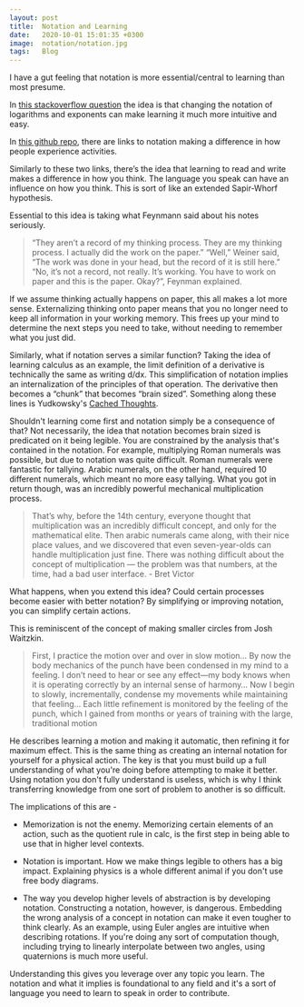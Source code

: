 ```yaml
---
layout: post
title:  Notation and Learning
date:   2020-10-01 15:01:35 +0300
image:  notation/notation.jpg
tags:   Blog
---
```


I have a gut feeling that notation is more essential/central to learning than most presume.

In [this stackoverflow question](https://math.stackexchange.com/a/165225) the idea is that changing the notation of logarithms and exponents can make learning it much more intuitive and easy.

In [this github repo](https://github.com/hypotext/notation), there are links to notation making a difference in how people experience activities. 

Similarly to these two links, there’s the idea that learning to read and write makes a difference in how you think. The language you speak can have an influence on how you think. This is sort of like an extended Sapir-Whorf hypothesis.

Essential to this idea is taking what Feynmann said about his notes seriously. 

> “They aren’t a record of my thinking process. They are my thinking process. I actually did the work on the paper.”
> “Well,” Weiner said, “The work was done in your head, but the record of it is still here.”
> “No, it’s not a record, not really. It’s working. You have to work on paper and this is the paper. Okay?”, Feynman explained.

If we assume thinking actually happens on paper, this all makes a lot more sense. Externalizing thinking onto paper means that you no longer need to keep all information in your working memory. This frees up your mind to determine the next steps you need to take, without needing to remember what you just did.

Similarly, what if notation serves a similar function? Taking the idea of learning calculus as an example, the limit definition of a derivative is technically the same as writing d/dx. This simplification of notation implies an internalization of the principles of that operation. The derivative then becomes a “chunk” that becomes “brain sized”. Something along these lines is Yudkowsky's [Cached Thoughts](https://www.lesswrong.com/posts/2MD3NMLBPCqPfnfre/cached-thoughts).

Shouldn't learning come first and notation simply be a consequence of that? Not necessarily, the idea that notation becomes brain sized is predicated on it being legible. You are constrained by the analysis that's contained in the notation. For example, multiplying Roman numerals was possible, but due to notation was quite difficult. Roman numerals were fantastic for tallying. Arabic numerals, on the other hand, required 10 different numerals, which meant no more easy tallying. What you got in return though, was an incredibly powerful mechanical multiplication process.

> That’s why, before the 14th century, everyone thought that multiplication was an incredibly difficult concept, and only for the mathematical elite. Then arabic numerals came along, with their nice place values, and we discovered that even seven-year-olds can handle multiplication just fine. There was nothing difficult about the concept of multiplication — the problem was that numbers, at the time, had a bad user interface. - Bret Victor

What happens, when you extend this idea? Could certain processes become easier with better notation? By simplifying or improving notation, you can simplify certain actions.

This is reminiscent of the concept of making smaller circles from Josh Waitzkin. 

>First, I practice the motion over and over in slow motion… By now the body mechanics of the punch have been condensed in my mind to a feeling. I don’t need to hear or see any effect—my body knows when it is operating correctly by an internal sense of harmony… Now I begin to slowly, incrementally, condense my movements while maintaining that feeling… Each little refinement is monitored by the feeling of the punch, which I gained from months or years of training with the large, traditional motion

He describes learning a motion and making it automatic, then refining it for maximum effect. This is the same thing as creating an internal notation for yourself for a physical action. The key is that you must build up a full understanding of what you're doing before attempting to make it better. Using notation you don't fully understand is useless, which is why I think transferring knowledge from one sort of problem to another is so difficult.

The implications of this are - 

* Memorization is not the enemy. Memorizing certain elements of an action, such as the quotient rule in calc, is the first step in being able to use that in higher level contexts.

* Notation is important. How we make things legible to others has a big impact. Explaining physics is a whole different animal if you don't use free body diagrams.

* The way you develop higher levels of abstraction is by developing notation. Constructing a notation, however, is dangerous. Embedding the wrong analysis of a concept in notation can make it even tougher to think clearly. As an example, using Euler angles are intuitive when describing rotations. If you're doing any sort of computation though, including trying to linearly interpolate between two angles, using quaternions is much more useful.

Understanding this gives you leverage over any topic you learn. The notation and what it implies is foundational to any field and it's a sort of language you need to learn to speak in order to contribute.
